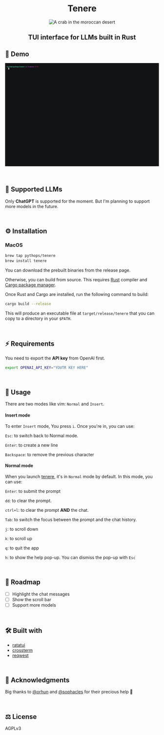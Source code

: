 <div align="center">
  <h1> Tenere </h1>
  <img src="assets/logo.png" alt="A crab in the moroccan desert"></img>
  <h2> TUI interface for LLMs built in Rust </h2>
</div>

## 📸 Demo

![demo](assets/demo.gif)

<br>

## 💎 Supported LLMs

Only **ChatGPT** is supported for the moment. But I'm planning to support more models in the future.

<br>

## ⚙️ Installation

### MacOS

```bash
brew tap pythops/tenere
brew install tenere
```

You can download the prebuilt binaries from the release page.

Otherwise, you can build from source. This requires [Rust](https://www.rust-lang.org/) compiler and
[Cargo package manager](https://doc.rust-lang.org/cargo/).

Once Rust and Cargo are installed, run the following command to build:

```bash
cargo build --release
```

This will produce an executable file at `target/release/tenere` that you can copy to a directory in your `$PATH`.

<br>

## ⚡ Requirements

You need to export the **API key** from OpenAI first.

```bash
export OPENAI_API_KEY="YOUTR KEY HERE"
```

<br>

## 🚀 Usage

There are two modes like vim: `Normal` and `Insert`.

#### Insert mode

To enter `Insert` mode, You press `i`. Once you're in, you can use:

`Esc`: to switch back to Normal mode.

`Enter`: to create a new line

`Backspace`: to remove the previous character

#### Normal mode

When you launch [tenere](), it's in `Normal` mode by default. In this mode, you can use:

`Enter`: to submit the prompt

`dd`: to clear the prompt.

`ctrl+l`: to clear the prompt **AND** the chat.

`Tab`: to switch the focus between the prompt and the chat history.

`j`: to scroll down

`k`: to scroll up

`q`: to quit the app

`h`: to show the help pop-up. You can dismiss the pop-up with `Esc`

<br>

## 🧭 Roadmap

- [ ] Highlight the chat messages
- [ ] Show the scroll bar
- [ ] Support more models

<br>

## 🛠️ Built with

- [ratatui](https://github.com/tui-rs-revival/ratatui)
- [crossterm](https://github.com/crossterm-rs/crossterm)
- [reqwest](https://github.com/seanmonstar/reqwest)

<br>

## 🙏 Acknowledgments

Big thanks to [@orhun](https://github.com/orhun) and [@sophacles](https://github.com/sophacles) for their precious help 🙏

<br>

## ⚖️ License

AGPLv3
